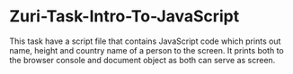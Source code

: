 ﻿# Zuri-Task-Intro-To-JavaScript
 This task have a script file that contains JavaScript code which prints out name, height and country name of a person to the screen. It prints both to the browser console and document object as both can serve as screen.
